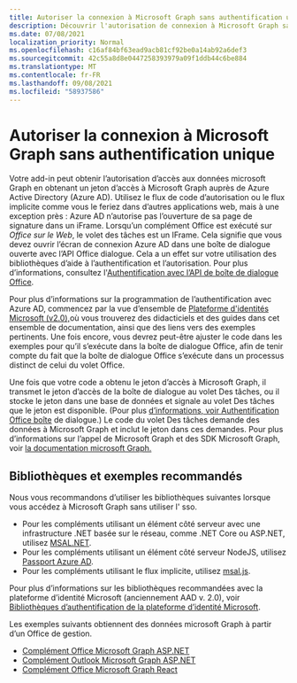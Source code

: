 ```yaml
---
title: Autoriser la connexion à Microsoft Graph sans authentification unique
description: Découvrir l'autorisation de connexion à Microsoft Graph sans authentification unique
ms.date: 07/08/2021
localization_priority: Normal
ms.openlocfilehash: c16af84bf63ead9acb81cf92be0a14ab92a6def3
ms.sourcegitcommit: 42c55a8d8e0447258393979a09f1ddb44c6be884
ms.translationtype: MT
ms.contentlocale: fr-FR
ms.lasthandoff: 09/08/2021
ms.locfileid: "58937586"
---
```

# <a name="authorize-to-microsoft-graph-without-sso"></a>Autoriser la connexion à Microsoft Graph sans authentification unique

Votre add-in peut obtenir l’autorisation d’accès aux données microsoft Graph en obtenant un jeton d’accès à Microsoft Graph auprès de Azure Active Directory (Azure AD). Utilisez le flux de code d’autorisation ou le flux implicite comme vous le feriez dans d’autres applications web, mais à une exception près : Azure AD n’autorise pas l’ouverture de sa page de signature dans un iFrame. Lorsqu’un complément Office est exécuté sur *Office sur le Web*, le volet des tâches est un IFrame. Cela signifie que vous devez ouvrir l’écran de connexion Azure AD dans une boîte de dialogue ouverte avec l’API Office dialogue. Cela a un effet sur votre utilisation des bibliothèques d’aide à l’authentification et l’autorisation. Pour plus d’informations, consultez l'[Authentification avec l’API de boîte de dialogue Office](auth-with-office-dialog-api.md).

Pour plus d’informations sur la programmation de l’authentification avec Azure AD, commencez par la vue d’ensemble de [Plateforme d'identités Microsoft (v2.0),](/azure/active-directory/develop/v2-overview)où vous trouverez des didacticiels et des guides dans cet ensemble de documentation, ainsi que des liens vers des exemples pertinents. Une fois encore, vous devrez peut-être ajuster le code dans les exemples pour qu’il s’exécute dans la boîte de dialogue Office, afin de tenir compte du fait que la boîte de dialogue Office s’exécute dans un processus distinct de celui du volet Office.

Une fois que votre code a obtenu le jeton d’accès à Microsoft Graph, il transmet le jeton d’accès de la boîte de dialogue au volet Des tâches, ou il stocke le jeton dans une base de données et signale au volet Des tâches que le jeton est disponible. (Pour plus [d’informations, voir Authentification Office boîte](auth-with-office-dialog-api.md) de dialogue.) Le code du volet Des tâches demande des données à Microsoft Graph et inclut le jeton dans ces demandes. Pour plus d’informations sur l’appel de Microsoft Graph et des SDK Microsoft Graph, voir [la documentation microsoft Graph.](/graph/)

## <a name="recommended-libraries-and-samples"></a>Bibliothèques et exemples recommandés

Nous vous recommandons d’utiliser les bibliothèques suivantes lorsque vous accédez à Microsoft Graph sans utiliser l' sso.

- Pour les compléments utilisant un élément côté serveur avec une infrastructure .NET basée sur le réseau, comme .NET Core ou ASP.NET, utilisez [MSAL.NET](https://github.com/AzureAD/microsoft-authentication-library-for-dotnet/wiki#conceptual-documentation).
- Pour les compléments utilisant un élément côté serveur NodeJS, utilisez [Passport Azure AD](https://github.com/AzureAD/passport-azure-ad).
- Pour les compléments utilisant le flux implicite, utilisez [msal.js](https://github.com/AzureAD/microsoft-authentication-library-for-js/wiki).

Pour plus d’informations sur les bibliothèques recommandées avec la plateforme d’identité Microsoft (anciennement AAD v. 2.0), voir [Bibliothèques d’authentification de la plateforme d’identité Microsoft](/azure/active-directory/develop/reference-v2-libraries).

Les exemples suivants obtiennent des données microsoft Graph à partir d’un Office de gestion.

- [Complément Office Microsoft Graph ASP.NET](https://github.com/OfficeDev/PnP-OfficeAddins/tree/master/Samples/auth/Office-Add-in-Microsoft-Graph-ASPNET)
- [Complément Outlook Microsoft Graph ASP.NET](https://github.com/OfficeDev/PnP-OfficeAddins/tree/master/Samples/auth/Outlook-Add-in-Microsoft-Graph-ASPNET)
- [Complément Office Microsoft Graph React](https://github.com/OfficeDev/PnP-OfficeAddins/tree/master/Samples/auth/Office-Add-in-Microsoft-Graph-React)
